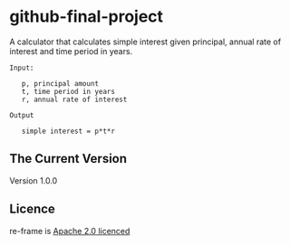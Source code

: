 # github-final-project

A calculator that calculates simple interest given principal, annual rate of interest and time period in years.

    Input:
    
       p, principal amount
       t, time period in years
       r, annual rate of interest
       
    Output
    
       simple interest = p*t*r

## The Current Version 

Version 1.0.0

## Licence

re-frame is [Apache 2.0 licenced](license.txt)
